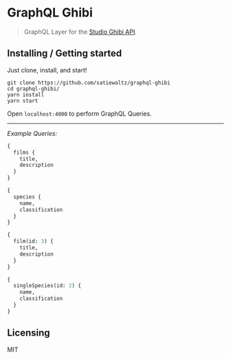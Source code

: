 # GraphQL Ghibi
> GraphQL Layer for the [Studio Ghibi API](https://ghibliapi.herokuapp.com).

## Installing / Getting started

Just clone, install, and start!

```shell
git clone https://github.com/satiewaltz/graphql-ghibi
cd graphql-ghibi/
yarn install
yarn start
```

Open `localhost:4000` to perform GraphQL Queries.

---

*Example Queries:*

```graphql
{
  films {
    title,
    description
  }
}

{
  species {
    name,
    classification
  }
}

{
  film(id: 3) {
    title,
    description
  }
}

{
  singleSpecies(id: 2) {
    name,
    classification
  }
}
```

## Licensing

MIT
